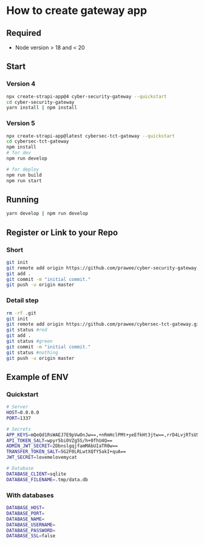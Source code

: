 # How to create gateway app

## Required
- Node version > 18 and < 20

## Start
### Version 4
```bash
npx create-strapi-app@4 cyber-security-gateway --quickstart
cd cyber-security-gateway
yarn install | npm install
```
### Version 5
```bash
npx create-strapi-app@latest cybersec-tct-gateway --quickstart
cd cybersec-tct-gateway
npm install
# for dev
npm run develop

# for deploy
npm run build
npm run start
```

## Running
```bash
yarn develop | npm run develop
```

## Register or Link to your Repo
### Short
```bash
git init
git remote add origin https://github.com/prawee/cyber-security-gateway.git
git add .
git commit -m "initial commit."
git push -u origin master
```
### Detail step
```bash
rm -rf .git
git init
git remote add origin https://github.com/prawee/cybersec-tct-gateway.git
git status #red
git add .
git status #green
git commit -m "initial commit."
git status #nothing
git push -u origin master
```

## Example of ENV
### Quickstart
```bash
# Server
HOST=0.0.0.0
PORT=1337

# Secrets
APP_KEYS=mQeQd1RsWAEJ7E9pVwOnJw==,+nRmHclPMt+yeEfkHt3jtw==,rrD4LvjRTsUSdyRRCbSP5w==,fW2tEaavssWn/P09Lss9rQ==
API_TOKEN_SALT=wpyr5bi0VZg5S/h+0fhU4Q==
ADMIN_JWT_SECRET=2DbnslgqjfamMAbUIaTR0w==
TRANSFER_TOKEN_SALT=5G2F0LRLwtXQfY5akI+quA==
JWT_SECRET=lovemelovemycat

# Database
DATABASE_CLIENT=sqlite
DATABASE_FILENAME=.tmp/data.db
````
### With databases
```bash
DATABASE_HOST=
DATABASE_PORT=
DATABASE_NAME=
DATABASE_USERNAME=
DATABASE_PASSWORD=
DATABASE_SSL=false
```

